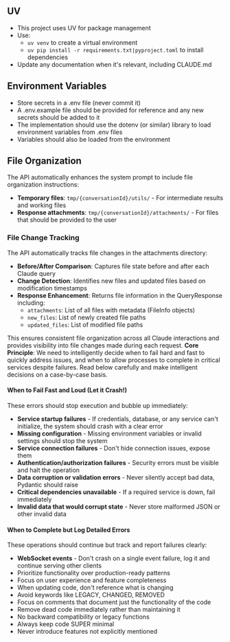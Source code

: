## UV

- This project uses UV for package management
- Use:
  - `uv venv` to create a virtual environment
  - `uv pip install -r requirements.txt|pyproject.toml` to install dependencies
- Update any documentation when it's relevant, including CLAUDE.md
## Environment Variables
- Store secrets in a .env file (never commit it)
- A .env.example file should be provided for reference and any new secrets should be added to it
- The implementation should use the dotenv (or similar) library to load environment variables from .env files
- Variables should also be loaded from the environment

## File Organization

The API automatically enhances the system prompt to include file organization instructions:

- **Temporary files**: `tmp/{conversationId}/utils/` - For intermediate results and working files
- **Response attachments**: `tmp/{conversationId}/attachments/` - For files that should be provided to the user

### File Change Tracking

The API automatically tracks file changes in the attachments directory:

- **Before/After Comparison**: Captures file state before and after each Claude query
- **Change Detection**: Identifies new files and updated files based on modification timestamps
- **Response Enhancement**: Returns file information in the QueryResponse including:
  - `attachments`: List of all files with metadata (FileInfo objects)
  - `new_files`: List of newly created file paths
  - `updated_files`: List of modified file paths

This ensures consistent file organization across all Claude interactions and provides visibility into file changes made during each request.
**Core Principle**: We need to intelligently decide when to fail hard and fast to quickly address issues, and when to allow processes to complete in critical services despite failures. Read below carefully and make intelligent decisions on a case-by-case basis.
#### When to Fail Fast and Loud (Let it Crash!)

These errors should stop execution and bubble up immediately:

- **Service startup failures** - If credentials, database, or any service can't initialize, the system should crash with a clear error
- **Missing configuration** - Missing environment variables or invalid settings should stop the system
- **Service connection failures** - Don't hide connection issues, expose them
- **Authentication/authorization failures** - Security errors must be visible and halt the operation
- **Data corruption or validation errors** - Never silently accept bad data, Pydantic should raise
- **Critical dependencies unavailable** - If a required service is down, fail immediately
- **Invalid data that would corrupt state** - Never store malformed JSON or other invalid data
#### When to Complete but Log Detailed Errors

These operations should continue but track and report failures clearly:

- **WebSocket events** - Don't crash on a single event failure, log it and continue serving other clients
- Prioritize functionality over production-ready patterns
- Focus on user experience and feature completeness
- When updating code, don't reference what is changing
- Avoid keywords like LEGACY, CHANGED, REMOVED
- Focus on comments that document just the functionality of the code
- Remove dead code immediately rather than maintaining it
- No backward compatibility or legacy functions
- Always keep code SUPER minimal
- Never introduce features not explicitly mentioned

